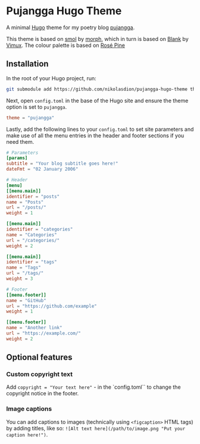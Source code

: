 # Pujangga Hugo Theme

A minimal [Hugo](https://gohugo.io/) theme for my poetry blog [pujangga](https://pujangga.nikolasdion.com/).

This theme is based on [smol](https://github.com/colorchestra/smol) by [morph](https://morph.sh), which in turn is based on [Blank](https://github.com/Vimux/Blank) by [Vimux](https://github.com/Vimux). The colour palette is based on [Rosé Pine](https://rosepinetheme.com/)

## Installation

In the root of your Hugo project, run:

```sh
git submodule add https://github.com/nikolasdion/pujangga-hugo-theme themes/pujangga
```

Next, open `config.toml` in the base of the Hugo site and ensure the theme option is set to `pujangga`.

```toml
theme = "pujangga"
```

Lastly, add the following lines to your `config.toml` to set site parameters and make use of all the menu entries in the header and footer sections if you need them.

```toml
# Parameters
[params]
subtitle = "Your blog subtitle goes here!"
dateFmt = "02 January 2006"

# Header
[menu]
[[menu.main]]
identifier = "posts"
name = "Posts"
url = "/posts/"
weight = 1

[[menu.main]]
identifier = "categories"
name = "Categories"
url = "/categories/"
weight = 2

[[menu.main]]
identifier = "tags"
name = "Tags"
url = "/tags/"
weight = 3

# Footer
[[menu.footer]]
name = "GitHub"
url = "https://github.com/example"
weight = 1

[[menu.footer]]
name = "Another link"
url = "https://example.com/"
weight = 2
```

## Optional features

### Custom copyright text

Add `copyright = "Your text here"` - in the `config.toml`` to change the copyright notice in the footer.

### Image captions

You can add captions to images (technically using `<figcaption>` HTML tags) by adding titles, like so: `![Alt text here](/path/to/image.png "Put your caption here!")`.
